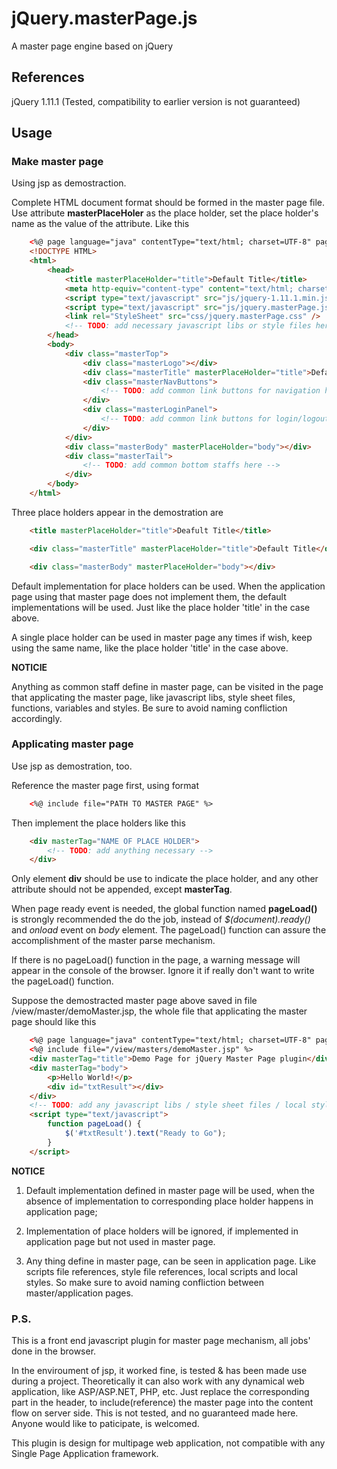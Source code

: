 # jQuery.masterPage.js
A master page engine based on jQuery

## References
jQuery 1.11.1 (Tested, compatibility to earlier version is not guaranteed)

## Usage

### Make master page

Using jsp as demostraction.

Complete HTML document format should be formed in the master page file. Use attribute **masterPlaceHoler** as the place holder, set the place holder's name as the value of the attribute. Like this
```HTML
	<%@ page language="java" contentType="text/html; charset=UTF-8" pageEncoding="UTF-8"%>
	<!DOCTYPE HTML>
	<html>
		<head>
			<title masterPlaceHolder="title">Default Title</title>
			<meta http-equiv="content-type" content="text/html; charset=utf-8" />
			<script type="text/javascript" src="js/jquery-1.11.1.min.js"></script>
			<script type="text/javascript" src="js/jquery.masterPage.js"></script>
			<link rel="StyleSheet" src="css/jquery.masterPage.css" />
			<!-- TODO: add necessary javascript libs or style files here -->
		</head>
		<body>
			<div class="masterTop">
				<div class="masterLogo"></div>
				<div class="masterTitle" masterPlaceHolder="title">Default Title</div>
				<div class="masterNavButtons">
					<!-- TODO: add common link buttons for navigation here -->
				</div>
				<div class="masterLoginPanel">
					<!-- TODO: add common link buttons for login/logout here -->
				</div>
			</div>
			<div class="masterBody" masterPlaceHolder="body"></div>
			<div class="masterTail">
				<!-- TODO: add common bottom staffs here -->
			</div>
		</body>
	</html>
```
Three place holders appear in the demostration are
```HTML
	<title masterPlaceHolder="title">Deafult Title</title>
```
```HTML
	<div class="masterTitle" masterPlaceHolder="title">Default Title</div>
```
```HTML
	<div class="masterBody" masterPlaceHolder="body"></div>
```

Default implementation for place holders can be used. When the application page using that master page does not implement them, the default implementations will be used. Just like the place holder 'title' in the case above.

A single place holder can be used in master page any times if wish, keep using the same name, like the place holder 'title' in the case above.

**NOTICIE**

Anything as common staff define in master page, can be visited in the page that applicating the master page, like javascript libs, style sheet files, functions, variables and styles. Be sure to avoid naming confliction accordingly.

### Applicating master page

Use jsp as demostration, too.

Reference the master page first, using format
```HTML
	<%@ include file="PATH TO MASTER PAGE" %>
```

Then implement the place holders like this
```HTML
	<div masterTag="NAME OF PLACE HOLDER">
		<!-- TODO: add anything necessary -->
	</div>
```
Only element **div** should be use to indicate the place holder, and any other attribute should not be appended, except **masterTag**.

When page ready event is needed, the global function named **pageLoad()** is strongly recommended the do the job, instead of *$(document).ready()* and *onload* event on *body* element. The pageLoad() function can assure the accomplishment of the master parse mechanism.

If there is no pageLoad() function in the page, a warning message will appear in the console of the browser. Ignore it if really don't want to write the pageLoad() function.

Suppose the demostracted master page above saved in file /view/master/demoMaster.jsp, the whole file that applicating the master page should like this
```HTML
	<%@ page language="java" contentType="text/html; charset=UTF-8" pageEncoding="UTF-8"%>
	<%@ include file="/view/masters/demoMaster.jsp" %>
	<div masterTag="title">Demo Page for jQuery Master Page plugin</div>
	<div masterTag="body">
		<p>Hello World!</p>
		<div id="txtResult"></div>
	</div>
	<!-- TODO: add any javascript libs / style sheet files / local styles here -->
	<script type="text/javascript">
		function pageLoad() {
			$('#txtResult').text("Ready to Go");
		}
	</script>
```

**NOTICE**

1. Default implementation defined in master page will be used, when the absence of implementation to corresponding place holder happens in application page;

2. Implementation of place holders will be ignored, if implemented in application page but not used in master page.

3. Any thing define in master page, can be seen in application page. Like scripts file references, style file references, local scripts and local styles. So make sure to avoid naming confliction between master/application pages.

### P.S.

This is a front end javascript plugin for master page mechanism, all jobs' done in the browser.

In the enviroument of jsp, it worked fine, is tested & has been made use during a project. Theoretically it can also work with any dynamical web application, like ASP/ASP.NET, PHP, etc. Just replace the corresponding part in the header, to include(reference) the master page into the content flow on server side. This is not tested, and no guaranteed made here. Anyone would like to paticipate, is welcomed.

This plugin is design for multipage web application, not compatible with any Single Page Application framework.
